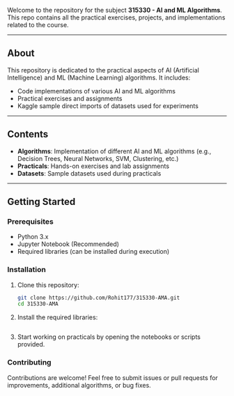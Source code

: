 
Welcome to the repository for the subject **315330 - AI and ML Algorithms**. This repo contains all the practical exercises, projects, and implementations related to the course.

---

## About

This repository is dedicated to the practical aspects of AI (Artificial Intelligence) and ML (Machine Learning) algorithms. It includes:

- Code implementations of various AI and ML algorithms
- Practical exercises and assignments
- Kaggle sample direct imports of datasets used for experiments 

---

## Contents

- **Algorithms**: Implementation of different AI and ML algorithms (e.g., Decision Trees, Neural Networks, SVM, Clustering, etc.)
- **Practicals**: Hands-on exercises and lab assignments
- **Datasets**: Sample datasets used during practicals

---

## Getting Started

### Prerequisites

- Python 3.x
- Jupyter Notebook (Recommended)
- Required libraries (can be installed during execution)

### Installation

1. Clone this repository:
   ```bash
   git clone https://github.com/Rohit177/315330-AMA.git
   cd 315330-AMA

2. Install the required libraries:
   ```pip install [whichever imported package]

3. Start working on practicals by opening the notebooks or scripts provided.

### Contributing

Contributions are welcome! Feel free to submit issues or pull requests for improvements, additional algorithms, or bug fixes.
